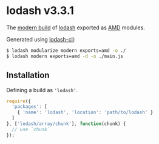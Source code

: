 # lodash v3.3.1

The [modern build](https://github.com/lodash/lodash/wiki/Build-Differences) of [lodash](https://lodash.com/) exported as [AMD](https://github.com/amdjs/amdjs-api/wiki/AMD) modules.

Generated using [lodash-cli](https://www.npmjs.com/package/lodash-cli):
```bash
$ lodash modularize modern exports=amd -o ./
$ lodash modern exports=amd -d -o ./main.js
```

## Installation

Defining a build as `'lodash'`.

```js
require({
  'packages': [
    { 'name': 'lodash', 'location': 'path/to/lodash' }
  ]
}, ['lodash/array/chunk'], function(chunk) {
  // use `chunk`
});
```
